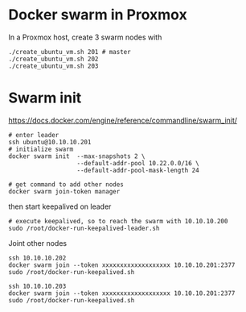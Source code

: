 # Docker swarm in Proxmox

In a Proxmox host, create 3 swarm nodes with

```
./create_ubuntu_vm.sh 201 # master
./create_ubuntu_vm.sh 202
./create_ubuntu_vm.sh 203
```

# Swarm init


https://docs.docker.com/engine/reference/commandline/swarm_init/

```
# enter leader
ssh ubuntu@10.10.10.201
# initialize swarm
docker swarm init  --max-snapshots 2 \
                   --default-addr-pool 10.22.0.0/16 \
                   --default-addr-pool-mask-length 24

# get command to add other nodes
docker swarm join-token manager
```

then start keepalived on leader

```
# execute keepalived, so to reach the swarm with 10.10.10.200
sudo /root/docker-run-keepalived-leader.sh
```

Joint other nodes

```
ssh 10.10.10.202
docker swarm join --token xxxxxxxxxxxxxxxxxxx 10.10.10.201:2377
sudo /root/docker-run-keepalived.sh

ssh 10.10.10.203
docker swarm join --token xxxxxxxxxxxxxxxxxxx 10.10.10.201:2377
sudo /root/docker-run-keepalived.sh
```
